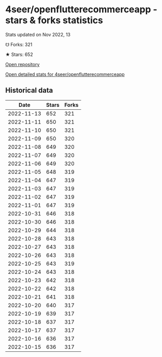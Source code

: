# 4seer/openflutterecommerceapp - stars & forks statistics

Stats updated on Nov 2022, 13

☋ Forks: 321

★ Stars: 652

[Open repository](https://github.com/4seer/openflutterecommerceapp)

[Open detailed stats for 4seer/openflutterecommerceapp](https://reviewgithub.com/rep/4seer/openflutterecommerceapp)

## Historical data
| Date | Stars | Forks |
|------|-------|-------|
| 2022-11-13 | 652 | 321 | 
| 2022-11-11 | 650 | 321 | 
| 2022-11-10 | 650 | 321 | 
| 2022-11-09 | 650 | 320 | 
| 2022-11-08 | 649 | 320 | 
| 2022-11-07 | 649 | 320 | 
| 2022-11-06 | 649 | 320 | 
| 2022-11-05 | 648 | 319 | 
| 2022-11-04 | 647 | 319 | 
| 2022-11-03 | 647 | 319 | 
| 2022-11-02 | 647 | 319 | 
| 2022-11-01 | 647 | 319 | 
| 2022-10-31 | 646 | 318 | 
| 2022-10-30 | 646 | 318 | 
| 2022-10-29 | 644 | 318 | 
| 2022-10-28 | 643 | 318 | 
| 2022-10-27 | 643 | 318 | 
| 2022-10-26 | 643 | 318 | 
| 2022-10-25 | 643 | 319 | 
| 2022-10-24 | 643 | 318 | 
| 2022-10-23 | 642 | 318 | 
| 2022-10-22 | 642 | 318 | 
| 2022-10-21 | 641 | 318 | 
| 2022-10-20 | 640 | 317 | 
| 2022-10-19 | 639 | 317 | 
| 2022-10-18 | 637 | 317 | 
| 2022-10-17 | 637 | 317 | 
| 2022-10-16 | 636 | 317 | 
| 2022-10-15 | 636 | 317 | 

